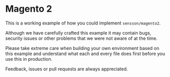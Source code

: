 # Magento 2

This is a working example of how you could implement `sensson/magento2`.

Although we have carefully crafted this example it may contain bugs, security
issues or other problems that we were not aware of at the time.

Please take extreme care when building your own environment based on this
example and understand what each and every file does first before you use
this in production.

Feedback, issues or pull requests are always appreciated.
